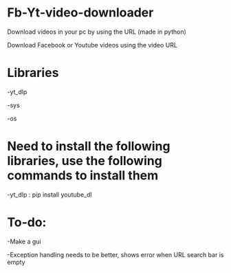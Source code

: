 # Fb-Yt-video-downloader
Download videos in your pc by using the URL (made in python)

Download Facebook or Youtube videos using the video URL

# Libraries

-yt_dlp

-sys

-os 

# Need to install the following libraries, use the following commands to install them  

-yt_dlp : pip install youtube_dl

# To-do:
-Make a gui

-Exception handling needs to be better, shows error when URL search bar is empty
